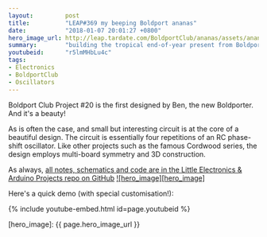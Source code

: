 ```yaml
---
layout:         post
title:          "LEAP#369 my beeping Boldport ananas"
date:           "2018-01-07 20:01:27 +0800"
hero_image_url: http://leap.tardate.com/BoldportClub/ananas/assets/ananas_build.jpg
summary:        "building the tropical end-of-year present from Boldport Club, Project #20 - ananas!"
youtubeid:      "r5lmMHbLu4c"
tags:
- Electronics
- BoldportClub
- Oscillators
---
```


Boldport Club Project #20 is the first designed by Ben, the new Boldporter. And it's a beauty!

As is often the case, and small but interesting circuit is at the core of a beautiful design.
The circuit is essentially four repetitions of an RC phase-shift oscillator.
Like other projects such as the famous Cordwood series, the design employs multi-board symmetry and 3D construction.

As always, [all notes, schematics and code are in the Little Electronics & Arduino Projects repo on GitHub][project]
[![hero_image][hero_image]][project]

Here's a quick demo (with special customisation!):

{% include youtube-embed.html id=page.youtubeid %}

[leap]: http://leap.tardate.com
[project]: https://github.com/tardate/LittleArduinoProjects/tree/master/BoldportClub/ananas
[hero_image]: {{ page.hero_image_url }}
